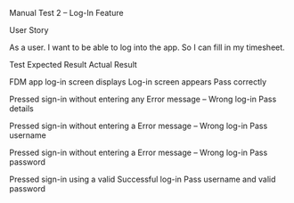 ﻿Manual Test 2 – Log-In Feature

User Story

As a user. I want to be able to log into the app. So I can fill in my timesheet.

  
Test                                                               Expected Result                                  Actual Result

FDM app log-in screen displays                Log-in screen appears                        Pass
correctly

Pressed sign-in without entering any       Error message – Wrong log-in           Pass
details

Pressed sign-in without entering a           Error message – Wrong log-in           Pass
username

Pressed sign-in without entering a           Error message – Wrong log-in           Pass
password

Pressed sign-in using a valid                       Successful log-in                               Pass
username and valid password



